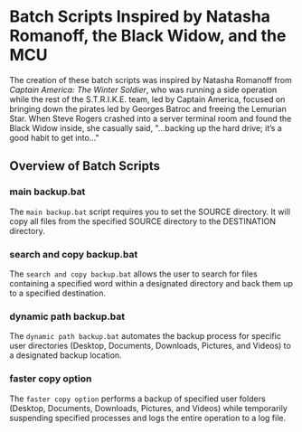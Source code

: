 # Batch Scripts Inspired by Natasha Romanoff, the Black Widow, and the MCU

The creation of these batch scripts was inspired by Natasha Romanoff from *Captain America: The Winter Soldier*, who was running a side operation while the rest of the S.T.R.I.K.E. team, led by Captain America, focused on bringing down the pirates led by Georges Batroc and freeing the Lemurian Star. When Steve Rogers crashed into a server terminal room and found the Black Widow inside, she casually said, "...backing up the hard drive; it’s a good habit to get into..."

## Overview of Batch Scripts

### main backup.bat
The `main backup.bat` script requires you to set the SOURCE directory. It will copy all files from the specified SOURCE directory to the DESTINATION directory.

### search and copy backup.bat
The `search and copy backup.bat` allows the user to search for files containing a specified word within a designated directory and back them up to a specified destination.

### dynamic path backup.bat
The `dynamic path backup.bat` automates the backup process for specific user directories (Desktop, Documents, Downloads, Pictures, and Videos) to a designated backup location.

### faster copy option
The `faster copy option` performs a backup of specified user folders (Desktop, Documents, Downloads, Pictures, and Videos) while temporarily suspending specified processes and logs the entire operation to a log file.
